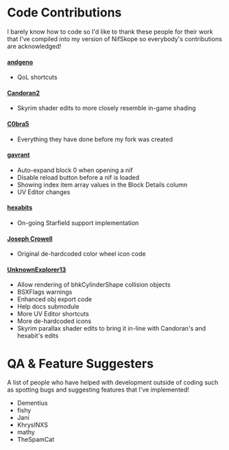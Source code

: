 ﻿# Code Contributions

I barely know how to code so I'd like to thank these people for their work that I've compiled into my version of NifSkope so everybody's contributions are acknowledged!

#### [andgeno](https://github.com/andgeno/nifskope/tree/feature/automation-support-and-keyboard-shortcuts)
* QoL shortcuts

#### [Candoran2](https://github.com/Candoran2/nifskope/tree/dev8)
* Skyrim shader edits to more closely resemble in-game shading

#### [C0bra5](https://github.com/C0bra5/nifskope)
* Everything they have done before my fork was created

#### [gavrant](https://github.com/gavrant/nifskope)
* Auto-expand block 0 when opening a nif
* Disable reload button before a nif is loaded
* Showing index item array values in the Block Details column
* UV Editor changes

#### [hexabits](https://github.com/hexabits/nifskope)
* On-going Starfield support implementation

#### [Joseph Crowell](https://github.com/gavrant/nifskope/commit/0217eaf849c95e5377700249d5fafcc914cf8c4a)
* Original de-hardcoded color wheel icon code

#### [UnknownExplorer13](https://github.com/UnknownExplorer13/nifskope)
* Allow rendering of bhkCylinderShape collision objects
* BSXFlags warnings
* Enhanced obj export code
* Help docs submodule
* More UV Editor shortcuts
* More de-hardcoded icons
* Skyrim parallax shader edits to bring it in-line with Candoran's and hexabit's edits

# QA & Feature Suggesters

A list of people who have helped with development outside of coding such as spotting bugs and suggesting features that I've implemented!

* Dementius
* fishy
* Jani
* KhrysINXS
* mathy
* TheSpamCat
